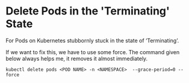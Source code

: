 # Delete Pods in the 'Terminating' State

For Pods on Kubernetes stubbornly stuck in the state of ‘Terminating’.

If we want to fix this, we have to use some force. The command given below always helps me, it removes it almost immediately.

```shell
kubectl delete pods <POD NAME> -n <NAMESPACE>  --grace-period=0 --force
```
